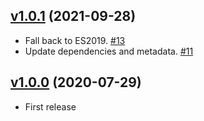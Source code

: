 ## [v1.0.1](https://github.com/sushichop/action-repository-permission/releases/tag/v1.0.1) (2021-09-28)

- Fall back to ES2019. [#13](https://github.com/sushichop/action-repository-permission/pull/13)
- Update dependencies and metadata. [#11](https://github.com/sushichop/action-repository-permission/pull/11)

## [v1.0.0](https://github.com/sushichop/action-repository-permission/releases/tag/v1.0.0) (2020-07-29)

- First release
